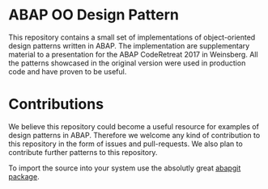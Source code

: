 # ABAP OO Design Pattern

This repository contains a small set of implementations of
object-oriented design patterns written in ABAP. The implementation
are supplementary material to a presentation for the ABAP CodeRetreat
2017 in Weinsberg. All the patterns showcased in the original version
were used in production code and have proven to be useful. 

# Contributions 

We believe this repository could become a useful resource for examples
of design patterns in ABAP. Therefore we welcome any kind of
contribution to this repository in the form of issues and
pull-requests. We also plan to contribute further patterns to this
repository.

To import the source into your system use the absolutly
great [abapgit package](https://github.com/larshp/abapGit).
